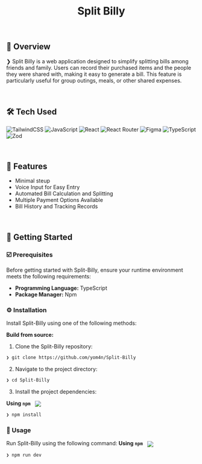 <h1 align="center" >Split Billy</h1>


<br clear="right">

## 📍 Overview

<p>❯ Split Billy is a web application designed to simplify splitting bills among friends and family. Users can record their purchased items and the people they were shared with, making it easy to generate a bill. This feature is particularly useful for group outings, meals, or other shared expenses.</p>

<br clear="right">


## 🛠️ Tech Used

<div align="left">
	
![TailwindCSS](https://img.shields.io/badge/tailwindcss-%2338B2AC.svg?style=for-the-badge&logo=tailwind-css&logoColor=white) 
![JavaScript](https://img.shields.io/badge/javascript-%23323330.svg?style=for-the-badge&logo=javascript&logoColor=%23F7DF1E)
![React](https://img.shields.io/badge/react-%2320232a.svg?style=for-the-badge&logo=react&logoColor=%2361DAFB)
![React Router](https://img.shields.io/badge/React_Router-CA4245?style=for-the-badge&logo=react-router&logoColor=white)
![Figma](https://img.shields.io/badge/figma-%23F24E1E.svg?style=for-the-badge&logo=figma&logoColor=white)
![TypeScript](https://img.shields.io/badge/typescript-%23007ACC.svg?style=for-the-badge&logo=typescript&logoColor=white)
![Zod](https://img.shields.io/badge/zod-%233068b7.svg?style=for-the-badge&logo=zod&logoColor=white)

</div>
<br clear="right">


## 👾 Features

- Minimal steup
- Voice Input for Easy Entry
- Automated Bill Calculation and Splitting
- Multiple Payment Options Available
- Bill History and Tracking Records

<br clear="right">


## 🚀 Getting Started

### ☑️ Prerequisites

Before getting started with Split-Billy, ensure your runtime environment meets the following requirements:

- **Programming Language:** TypeScript
- **Package Manager:** Npm


### ⚙️ Installation

Install Split-Billy using one of the following methods:

**Build from source:**

1. Clone the Split-Billy repository:
```sh
❯ git clone https://github.com/yom4n/Split-Billy
```

2. Navigate to the project directory:
```sh
❯ cd Split-Billy
```

3. Install the project dependencies:


**Using `npm`** &nbsp; [<img align="center" src="https://img.shields.io/badge/npm-CB3837.svg?style={badge_style}&logo=npm&logoColor=white" />](https://www.npmjs.com/)

```sh
❯ npm install
```




### 🤖 Usage
Run Split-Billy using the following command:
**Using `npm`** &nbsp; [<img align="center" src="https://img.shields.io/badge/npm-CB3837.svg?style={badge_style}&logo=npm&logoColor=white" />](https://www.npmjs.com/)

```sh
❯ npm run dev
```